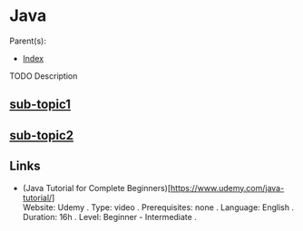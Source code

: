 # Java

Parent(s):
 - [Index](./README.md)

TODO Description

## [sub-topic1](./sub-topic1.md)

## [sub-topic2](./sub-topic2.md)

## Links

 - (Java Tutorial for Complete Beginners)[https://www.udemy.com/java-tutorial/]  
   Website: Udemy . 
   Type: video . 
   Prerequisites: none . 
   Language: English . 
   Duration: 16h . 
   Level: Beginner - Intermediate . 
